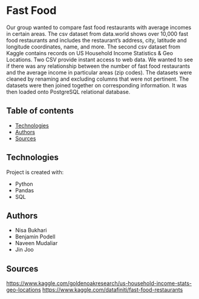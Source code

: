 # Fast Food

Our group wanted to compare fast food restaurants with average incomes in certain areas. The csv dataset from data.world shows over 10,000 fast food restaurants and includes the restaurant’s address, city, latitude and longitude coordinates, name, and more. The second csv dataset from Kaggle contains records on US Household Income Statistics & Geo Locations. Two CSV provide instant access to web data.
We wanted to see if there was any relationship between the number of fast food restaurants and the average income in particular areas (zip codes). The datasets were cleaned by renaming and excluding columns that were not pertinent. The datasets were then joined together on corresponding information.
It was then loaded onto PostgreSQL relational database.


## Table of contents
* [Technologies](#technologies)
* [Authors](#authors)
* [Sources](#sources)
	
## Technologies
Project is created with:
* Python
* Pandas
* SQL


## Authors
* Nisa Bukhari
* Benjamin Podell
* Naveen Mudaliar
* Jin Joo


## Sources

https://www.kaggle.com/goldenoakresearch/us-household-income-stats-geo-locations
https://www.kaggle.com/datafiniti/fast-food-restaurants

